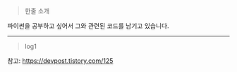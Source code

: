 > 한줄 소개 <br>

 파이썬을 공부하고 싶어서 그와 관련된 코드를 남기고 있습니다.

---

> log1

참고: https://devpost.tistory.com/125
